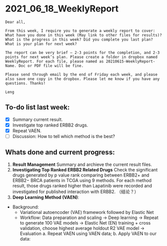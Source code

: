 # 2021_06_18_WeeklyReport

~~~~
Dear all,
 
From this week, I require you to generate a weekly report to cover:
What have you done in this week (May link to other files for results)? What is the progress in this week? Did you complete you last plan?
What is your plan for next week?
 
The report can be very brief – 2-3 points for the completion, and 2-3 points for next week’s plan. Please create a folder in dropbox named WeeklyReport. For each file, please named as 20210615-WeeklyReport-Name. Doc or PDF file will be fine.
 
Please send through email by the end of Friday each week, and please also save one copy in the dropbox. Please let me know if you have any questions. Thanks!
 
Leng
~~~~

## To-do list last week:
- [x] Summary current result.
- [x] Investigate top ranked ERBB2 drugs.
- [x] Repeat VAEN.
- [ ] Discussion: How to tell which method is the best?

## Whats done and current progress:
1. **Result Management** Summary and archieve the current result files.
2. **Investigating Top Ranked ERBB2 Related Drugs** Check the significant drugs generated by p value rank comparing between ERBB2+ and ERBB2− BRCA patients in TCGA using 9 methods. For each method result, those drugs ranked higher than Lapatinib were recorded and investigated for published interaction with ERBB2. （结论？）
3. **Deep Learning Method (VAEN)**: 
  * Background: 
    * Variational autoencoder (VAE) framework followed by Elastic Net
    * Workflow: Data preparation and scaling -> Deep learning -> Repeat to generate 100 VAE models -> Elastic Net (EN) training + cross validation, choose highest average holdout R2 VAE model -> Evaluation 
  a. Repeat VAEN using VAEN data;
  b. Apply VAEN to our data: 
  

  

